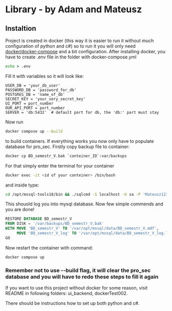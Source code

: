 # Library - by Adam and Mateusz

## Instaltion
Project is created in docker (this way it is easier to run it without much configuration of python and c#) so to run it you will only need [docker/docker-compose](https://docs.docker.com/desktop/setup/install/windows-install/) and a bit configuration.
After installing docker, you have to create .env file in the folder with docker-compose.yml
```cmd
echo > .env
```
Fill it with variables so it will look like:
```env
USER_DB = 'your_db_user'
PASSWORD_DB = 'password_for_db'
POSTGRES_DB = 'name_of_db'
SECRET_KEY = 'your_very_secret_key'
UI_PORT = port_number
OUR_API_PORT = port_number
SERVER = 'db:5432'  # default port for db, the 'db:' part must stay
```

Now run 
```bash
docker compose up --build
```
to build containers. If everything works you now only have to populate database for pro_sec.
Firstly copy backup file to container:
```bash
docker cp BD_semestr_V.bak `conteiner_ID`:var/backups
```
For that simply enter the terminal for your container
```bash
docker exec -it <id of your conteiner> /bin/bash
```
and inside type:
```bash
cd /opt/mssql-tools18/bin && ./sqlcmd -S localhost -U sa -P 'Mateusz12345' -C
```
This shouold log you into mysql database. Now few simple commends and you are done!
```sql
RESTORE DATABASE BD_semestr_V
FROM DISK = '/var/backups/BD_semestr_V.bak'
WITH MOVE 'BD_semestr_V' TO '/var/opt/mssql/data/BD_semestr_V.mdf',
     MOVE 'BD_semestr_V_log' TO '/var/opt/mssql/data/BD_semestr_V_log.ldf';
GO
```
Now restart the container with command:
```bash
docker compose up
```
### Remember not to use --build flag, it will clear the pro_sec database and you will have to redo these steps to fill it again


If you want to use this project without docker for some reason, visit README in following folders: ui_backend, dockerTest002.

There should be instructions how to set up both python and c#.